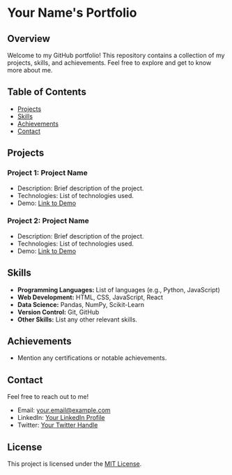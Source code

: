 # Your Name's Portfolio

## Overview

Welcome to my GitHub portfolio! This repository contains a collection of my projects, skills, and achievements. Feel free to explore and get to know more about me.

## Table of Contents

- [Projects](#projects)
- [Skills](#skills)
- [Achievements](#achievements)
- [Contact](#contact)

## Projects

### Project 1: Project Name

- Description: Brief description of the project.
- Technologies: List of technologies used.
- Demo: [Link to Demo](#)

### Project 2: Project Name

- Description: Brief description of the project.
- Technologies: List of technologies used.
- Demo: [Link to Demo](#)

<!-- Add more projects as needed -->

## Skills

- **Programming Languages:** List of languages (e.g., Python, JavaScript)
- **Web Development:** HTML, CSS, JavaScript, React
- **Data Science:** Pandas, NumPy, Scikit-Learn
- **Version Control:** Git, GitHub
- **Other Skills:** List any other relevant skills.

## Achievements

- Mention any certifications or notable achievements.

## Contact

Feel free to reach out to me!

- Email: your.email@example.com
- LinkedIn: [Your LinkedIn Profile](#)
- Twitter: [Your Twitter Handle](#)

## License

This project is licensed under the [MIT License](LICENSE).
